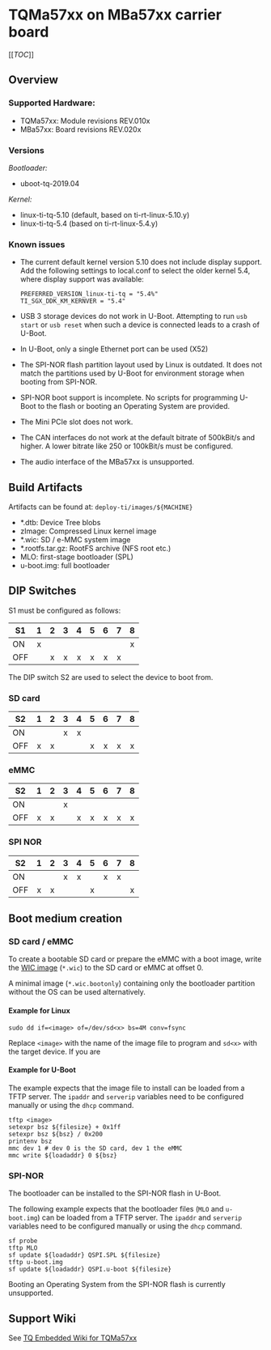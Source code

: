 # TQMa57xx on MBa57xx carrier board

[[_TOC_]]

## Overview

### Supported Hardware:

* TQMa57xx: Module revisions REV.010x
* MBa57xx: Board revisions REV.020x

### Versions

_Bootloader:_

* uboot-tq-2019.04

_Kernel:_

* linux-ti-tq-5.10 (default, based on ti-rt-linux-5.10.y)
* linux-ti-tq-5.4 (based on ti-rt-linux-5.4.y)

### Known issues

* The current default kernel version 5.10 does not include display support. Add
  the following settings to local.conf to select the older kernel 5.4, where
  display support was available:

      PREFERRED_VERSION_linux-ti-tq = "5.4%"
      TI_SGX_DDK_KM_KERNVER = "5.4"

* USB 3 storage devices do not work in U-Boot. Attempting to run `usb start` or
  `usb reset` when such a device is connected leads to a crash of U-Boot.
* In U-Boot, only a single Ethernet port can be used (X52)
* The SPI-NOR flash partition layout used by Linux is outdated. It does not
  match the partitions used by U-Boot for environment storage when booting from
  SPI-NOR.
* SPI-NOR boot support is incomplete. No scripts for programming U-Boot to the
  flash or booting an Operating System are provided.
* The Mini PCIe slot does not work.
* The CAN interfaces do not work at the default bitrate of 500kBit/s and higher.
  A lower bitrate like 250 or 100kBit/s must be configured.
* The audio interface of the MBa57xx is unsupported.

## Build Artifacts

Artifacts can be found at:
`deploy-ti/images/${MACHINE}`

* \*.dtb: Device Tree blobs
* zImage: Compressed Linux kernel image
* \*.wic: SD / e-MMC system image
* \*.rootfs.tar.gz: RootFS archive (NFS root etc.)
* MLO: first-stage bootloader (SPL)
* u-boot.img: full bootloader

## DIP Switches

S1 must be configured as follows:

| S1      |  1  |  2  |  3  |  4  |  5  |  6  |  7  |  8  |
| ------- | :-: | :-: | :-: | :-: | :-: | :-: | :-: | :-: |
| ON      |  x  |     |     |     |     |     |     |  x  |
| OFF     |     |  x  |  x  |  x  |  x  |  x  |  x  |     |

The DIP switch S2 are used to select the device to boot from.

### SD card

| S2      |  1  |  2  |  3  |  4  |  5  |  6  |  7  |  8  |
| ------- | :-: | :-: | :-: | :-: | :-: | :-: | :-: | :-: |
| ON      |     |     |  x  |  x  |     |     |     |     |
| OFF     |  x  |  x  |     |     |  x  |  x  |  x  |  x  |

### eMMC


| S2      |  1  |  2  |  3  |  4  |  5  |  6  |  7  |  8  |
| ------- | :-: | :-: | :-: | :-: | :-: | :-: | :-: | :-: |
| ON      |     |     |  x  |     |     |     |     |     |
| OFF     |  x  |  x  |     |  x  |  x  |  x  |  x  |  x  |

### SPI NOR


| S2      |  1  |  2  |  3  |  4  |  5  |  6  |  7  |  8  |
| ------- | :-: | :-: | :-: | :-: | :-: | :-: | :-: | :-: |
| ON      |     |     |  x  |  x  |     |  x  |  x  |     |
| OFF     |  x  |  x  |     |     |  x  |     |     |  x  |

## Boot medium creation

### SD card / eMMC

To create a bootable SD card or prepare the eMMC with a boot image, write the
[WIC image](#build-artifacts) (`*.wic`) to the SD card or eMMC at offset 0.

A minimal image (`*.wic.bootonly`) containing only the bootloader partition
without the OS can be used alternatively.

#### Example for Linux

```
sudo dd if=<image> of=/dev/sd<x> bs=4M conv=fsync
```

Replace `<image>` with the name of the image file to program and `sd<x>` with
the target device. If you are

#### Example for U-Boot

The example expects that the image file to install can be loaded from a TFTP
server. The `ipaddr` and `serverip` variables need to be configured manually
or using the `dhcp` command.

```
tftp <image>
setexpr bsz ${filesize} + 0x1ff
setexpr bsz ${bsz} / 0x200
printenv bsz
mmc dev 1 # dev 0 is the SD card, dev 1 the eMMC
mmc write ${loadaddr} 0 ${bsz}
```

### SPI-NOR

The bootloader can be installed to the SPI-NOR flash in U-Boot.

The following example expects that the bootloader files (`MLO` and `u-boot.img`)
can be loaded from a TFTP server. The `ipaddr` and `serverip` variables need to
be configured manually or using the `dhcp` command.

```
sf probe
tftp MLO
sf update ${loadaddr} QSPI.SPL ${filesize}
tftp u-boot.img
sf update ${loadaddr} QSPI.u-boot ${filesize}
```

Booting an Operating System from the SPI-NOR flash is currently unsupported.

## Support Wiki

See [TQ Embedded Wiki for TQMa57xx](https://support.tq-group.com/en/arm/tqma57xx)
